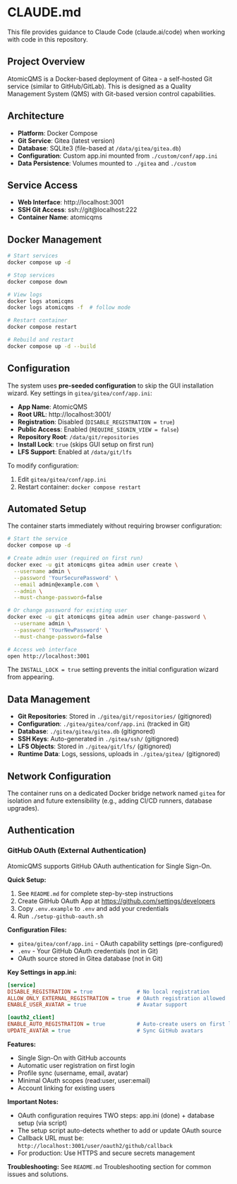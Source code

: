 # CLAUDE.md

This file provides guidance to Claude Code (claude.ai/code) when working with code in this repository.

## Project Overview

AtomicQMS is a Docker-based deployment of Gitea - a self-hosted Git service (similar to GitHub/GitLab). This is designed as a Quality Management System (QMS) with Git-based version control capabilities.

## Architecture

- **Platform**: Docker Compose
- **Git Service**: Gitea (latest version)
- **Database**: SQLite3 (file-based at `/data/gitea/gitea.db`)
- **Configuration**: Custom app.ini mounted from `./custom/conf/app.ini`
- **Data Persistence**: Volumes mounted to `./gitea` and `./custom`

## Service Access

- **Web Interface**: http://localhost:3001
- **SSH Git Access**: ssh://git@localhost:222
- **Container Name**: atomicqms

## Docker Management

```bash
# Start services
docker compose up -d

# Stop services
docker compose down

# View logs
docker logs atomicqms
docker logs atomicqms -f  # follow mode

# Restart container
docker compose restart

# Rebuild and restart
docker compose up -d --build
```

## Configuration

The system uses **pre-seeded configuration** to skip the GUI installation wizard. Key settings in `gitea/gitea/conf/app.ini`:

- **App Name**: AtomicQMS
- **Root URL**: http://localhost:3001/
- **Registration**: Disabled (`DISABLE_REGISTRATION = true`)
- **Public Access**: Enabled (`REQUIRE_SIGNIN_VIEW = false`)
- **Repository Root**: `/data/git/repositories`
- **Install Lock**: `true` (skips GUI setup on first run)
- **LFS Support**: Enabled at `/data/git/lfs`

To modify configuration:
1. Edit `gitea/gitea/conf/app.ini`
2. Restart container: `docker compose restart`

## Automated Setup

The container starts immediately without requiring browser configuration:

```bash
# Start the service
docker compose up -d

# Create admin user (required on first run)
docker exec -u git atomicqms gitea admin user create \
  --username admin \
  --password 'YourSecurePassword' \
  --email admin@example.com \
  --admin \
  --must-change-password=false

# Or change password for existing user
docker exec -u git atomicqms gitea admin user change-password \
  --username admin \
  --password 'YourNewPassword' \
  --must-change-password=false

# Access web interface
open http://localhost:3001
```

The `INSTALL_LOCK = true` setting prevents the initial configuration wizard from appearing.

## Data Management

- **Git Repositories**: Stored in `./gitea/git/repositories/` (gitignored)
- **Configuration**: `./gitea/gitea/conf/app.ini` (tracked in Git)
- **Database**: `./gitea/gitea/gitea.db` (gitignored)
- **SSH Keys**: Auto-generated in `./gitea/ssh/` (gitignored)
- **LFS Objects**: Stored in `./gitea/git/lfs/` (gitignored)
- **Runtime Data**: Logs, sessions, uploads in `./gitea/gitea/` (gitignored)

## Network Configuration

The container runs on a dedicated Docker bridge network named `gitea` for isolation and future extensibility (e.g., adding CI/CD runners, database upgrades).

## Authentication

### GitHub OAuth (External Authentication)

AtomicQMS supports GitHub OAuth authentication for Single Sign-On.

**Quick Setup:**
1. See `README.md` for complete step-by-step instructions
2. Create GitHub OAuth App at https://github.com/settings/developers
3. Copy `.env.example` to `.env` and add your credentials
4. Run `./setup-github-oauth.sh`

**Configuration Files:**
- `gitea/gitea/conf/app.ini` - OAuth capability settings (pre-configured)
- `.env` - Your GitHub OAuth credentials (not in Git)
- OAuth source stored in Gitea database (not in Git)

**Key Settings in app.ini:**
```ini
[service]
DISABLE_REGISTRATION = true              # No local registration
ALLOW_ONLY_EXTERNAL_REGISTRATION = true  # OAuth registration allowed
ENABLE_USER_AVATAR = true                # Avatar support

[oauth2_client]
ENABLE_AUTO_REGISTRATION = true          # Auto-create users on first login
UPDATE_AVATAR = true                     # Sync GitHub avatars
```

**Features:**
- Single Sign-On with GitHub accounts
- Automatic user registration on first login
- Profile sync (username, email, avatar)
- Minimal OAuth scopes (read:user, user:email)
- Account linking for existing users

**Important Notes:**
- OAuth configuration requires TWO steps: app.ini (done) + database setup (via script)
- The setup script auto-detects whether to add or update OAuth source
- Callback URL must be: `http://localhost:3001/user/oauth2/github/callback`
- For production: Use HTTPS and secure secrets management

**Troubleshooting:**
See `README.md` Troubleshooting section for common issues and solutions.
